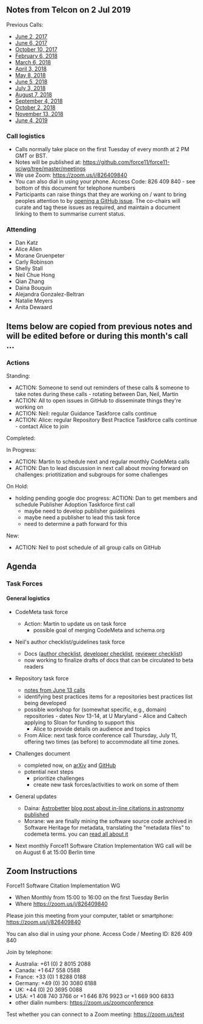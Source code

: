 ## Notes from Telcon on 2 Jul 2019

Previous Calls:
 - [June 2, 2017](https://github.com/force11/force11-sciwg/blob/master/meetings/20170602-Notes.md)
 - [June 6, 2017](https://github.com/force11/force11-sciwg/blob/master/meetings/20170606-Notes.md)
 - [October 10, 2017](https://github.com/force11/force11-sciwg/blob/master/meetings/20171010-Notes.md)
 - [February 6, 2018](https://github.com/force11/force11-sciwg/blob/master/meetings/20180206-Notes.md)
 - [March 6, 2018](https://github.com/force11/force11-sciwg/blob/master/meetings/20180306-Notes.md)
 - [April 3, 2018](https://github.com/force11/force11-sciwg/blob/master/meetings/20180403-Notes.md)
 - [May 8, 2018](https://github.com/force11/force11-sciwg/blob/master/meetings/20180508-Notes.md)
 - [June 5, 2018](https://github.com/force11/force11-sciwg/blob/master/meetings/20180605-Notes.md)
 - [July 3, 2018](https://github.com/force11/force11-sciwg/blob/master/meetings/20180703-Notes.md)
 - [August 7, 2018](https://github.com/force11/force11-sciwg/blob/master/meetings/20180807-Notes.md)
 - [September 4, 2018](https://github.com/force11/force11-sciwg/blob/master/meetings/20180904-Notes.md)
 - [October 2, 2018](https://github.com/force11/force11-sciwg/blob/master/meetings/20181002-Notes.md)
 - [November 13, 2018](https://github.com/force11/force11-sciwg/blob/master/meetings/20181113-Notes.md)
 - [June 4, 2019](https://github.com/force11/force11-sciwg/blob/master/meetings/20190604-Notes.md)

### Call logistics

 - Calls normally take place on the first Tuesday of every month at 2 PM GMT or BST.
 - Notes will be published at: https://github.com/force11/force11-sciwg/tree/master/meetings
 - We use Zoom: https://zoom.us/j/826409840
 - You can also dial in using your phone. Access Code: 826 409 840 - see bottom of this document for telephone numbers
 - Participants can raise things that they are working on / want to bring peoples attention to by [opening a GitHub issue](https://github.com/force11/force11-sciwg/issues). The co-chairs will curate and tag these issues as required, and maintain a document linking to them to summarise current status.

### Attending

 - Dan Katz
 - Alice Allen
 - Morane Gruenpeter
 - Carly Robinson
 - Shelly Stall
 - Neil Chue Hong
 - Qian Zhang
 - Daina Bouquin
 - Alejandra Gonzalez-Beltran
 - Natalie Meyers
 - Anita Dewaard

## Items below are copied from previous notes and will be edited before or during this month's call ...

### Actions

Standing:
 * ACTION: Someone to send out reminders of these calls & someone to take notes during these calls - rotating between Dan, Neil, Martin
 * ACTION: All to open issues in GitHub to disseminate things they're working on
 * ACTION: Neil: regular Guidance Taskforce calls continue
 * ACTION: Alice: regular Repository Best Practice Taskforce calls continue - contact Alice to join

Completed:

In Progress:
 * ACTION: Martin to schedule next and regular monthly CodeMeta calls
 * ACTION: Dan to lead discussion in next call about moving forward on challenges: priotitization and subgroups for some challenges

On Hold: 
 * holding pending google doc progress: ACTION: Dan to get members and schedule Publisher Adoption Taskforce first call
   * maybe need to develop publisher guidelines
   * maybe need a publisher to lead this task force
   * need to determine a path forward for this

New:
 * ACTION: Neil to post schedule of all group calls on GitHub
 
## Agenda


### Task Forces
  
#### General logistics

- CodeMeta task force
  - Action: Martin to update us on task force
    - possible goal of merging CodeMeta and schema.org

- Neil's author checklist/guidelines task force
  - Docs ([author checklist](https://docs.google.com/document/d/1ENisZeQcHdPYDTndE88CKp7gRjpjSUq2ITJ3ZBifHFM/edit?usp=sharing), [developer checklist](https://docs.google.com/document/d/15IiHljWa7Bf55FSdb4reNiIhFmZ7Ai_FmSslLB8o6ig/edit), [reviewer checklist](https://docs.google.com/document/d/1IBax3IGla6VLiY1dIiVH8V0pOJdqIigs8M_4omN0UBo/edit))
  - now working to finalize drafts of docs that can be circulated to beta readers
  
- Repository task force
  - [notes from June 13 calls](https://docs.google.com/document/d/1SWx0FOZHaclVirbzoo3nCo30Qz46tngIZ3uW299N6IU/edit)
  - identifying best practices items for a repositories best practices list being developed
  - possible workshop for (somewhat specific, e.g., domain) repositories - dates Nov 13-14, at U Maryland - Alice and Caltech applying to Sloan for funding to support this
    - Alice to provide details on audience and topics
  - From Alice: next task force conference call Thursday, July 11, offering two times (as before) to accommodate all time zones.
  
- Challenges document
  - completed now, on [arXiv](https://arxiv.org/abs/1905.08674) and [GitHub](https://github.com/force11/force11-sciwg/tree/master/Challenges)
  - potential next steps
    - prioritize challenges
    - create new task forces/activities to work on some of them

- General updates
  - Daina: [Astrobetter](https://www.astrobetter.com) [blog post about in-line citations in astronomy published](https://www.astrobetter.com/blog/2019/07/01/citing-astronomy-software-inline-text-examples/)
  - Morane: we are finally mining the software source code archived in Software Heritage for metadata, translating the "metadata files" to codemeta terms. you can [read all about it](https://www.softwareheritage.org/2019/05/28/mining-software-metadata-for-80-m-projects-and-even-more/)

- Next monthly Force11 Software Citation Implementation WG call will be on August 6 at 15:00 Berlin time

## Zoom Instructions

Force11 Software Citation Implementation WG
 - When    Monthly from 15:00 to 16:00 on the first Tuesday Berlin
 - Where   https://zoom.us/j/826409840

Please join this meeting from your computer, tablet or smartphone: https://zoom.us/j/826409840

You can also dial in using your phone. Access Code / Meeting ID: 826 409 840

Join by telephone: 
 - Australia: +61 (0) 2 8015 2088
 - Canada: +1 647 558 0588
 - France: +33 (0) 1 8288 0188
 - Germany: +49 (0) 30 3080 6188
 - UK: +44 (0) 20 3695 0088
 - USA: +1 408 740 3766 or +1 646 876 9923 or +1 669 900 6833
 - other dialin numbers: https://zoom.us/zoomconference
 
 Test whether you can connect to a Zoom meeting: https://zoom.us/test
